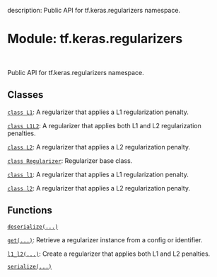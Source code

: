 description: Public API for tf.keras.regularizers namespace.

<div itemscope itemtype="http://developers.google.com/ReferenceObject">
<meta itemprop="name" content="tf.keras.regularizers" />
<meta itemprop="path" content="Stable" />
</div>

# Module: tf.keras.regularizers

<!-- Insert buttons and diff -->

<table class="tfo-notebook-buttons tfo-api nocontent" align="left">

</table>



Public API for tf.keras.regularizers namespace.



## Classes

[`class L1`](../../tf/keras/regularizers/L1.md): A regularizer that applies a L1 regularization penalty.

[`class L1L2`](../../tf/keras/regularizers/L1L2.md): A regularizer that applies both L1 and L2 regularization penalties.

[`class L2`](../../tf/keras/regularizers/L2.md): A regularizer that applies a L2 regularization penalty.

[`class Regularizer`](../../tf/keras/regularizers/Regularizer.md): Regularizer base class.

[`class l1`](../../tf/keras/regularizers/L1.md): A regularizer that applies a L1 regularization penalty.

[`class l2`](../../tf/keras/regularizers/L2.md): A regularizer that applies a L2 regularization penalty.

## Functions

[`deserialize(...)`](../../tf/keras/regularizers/deserialize.md)

[`get(...)`](../../tf/keras/regularizers/get.md): Retrieve a regularizer instance from a config or identifier.

[`l1_l2(...)`](../../tf/keras/regularizers/l1_l2.md): Create a regularizer that applies both L1 and L2 penalties.

[`serialize(...)`](../../tf/keras/regularizers/serialize.md)

